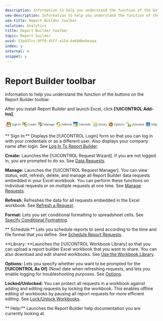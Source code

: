 ```yaml
---
description: Information to help you understand the function of the buttons on the Report Builder toolbar.
seo-description: Information to help you understand the function of the buttons on the Report Builder toolbar.
seo-title: Report Builder toolbar
solution: Analytics
title: Report Builder toolbar
topic: Report builder
uuid: 53a437cc-9ff9-45ff-a154-4e6b0bebeaaa
index: y
internal: n
snippet: y
---
```


# Report Builder toolbar

Information to help you understand the function of the buttons on the Report Builder toolbar.

After you install Report Builder and launch Excel, click **[!UICONTROL Add-Ins]**.

![](assets/report_builder_toolbar.png)

** Sign In:** Displays the [!UICONTROL Login] form so that you can log in with your credentials or as a different user. Also displays your company name after login. See [Log In To Report Builder](../report-builder/setup/t-loggin-in-to-reportbuilder.md#task_08762953310F4FB0B91C0B1AA5044BAC).

**Create:** Launches the [!UICONTROL Request Wizard]. If you are not logged in, you are prompted to do so. See [Data Requests](../report-builder/data-requests/data-requests.md#concept_E14C1E6B63C44D02BF8D80021B4B0F89).

**Manage:** Launches the [!UICONTROL Request Manager]. You can view status, edit, refresh, delete, and manage all Report Builder data requests embedded in your Excel workbook. You can perform these functions on individual requests or on multiple requests at one time. See [Manage Requests](../report-builder/manage-requests/manage-requests.md#concept_51F3DE9300BD4F3BA71E96ADA6B23CA8).

**Refresh:** Refreshes the data for all requests embedded in the Excel workbook. See [Refresh a Request](../report-builder/manage-requests/t-refresh-a-request.md#task_96556DB051A2479A955999D3837EE609).

**Format:** Lets you set conditional formatting to spreadsheet cells. See [Specify Conditional Formatting](../report-builder/manage-requests/specify-conditional-formatting.md#concept_14E74D5B12A940588CD56AAB42831DEA).

** Schedule:** Lets you schedule reports to send according to the time and file format that you define. See [Schedule Report Requests](../report-builder/schedule-report-requests.md#concept_425CEC16D3B149E09EC341CF12F59FA8).

**Library: **Launches the [!UICONTROL Workbook Library] so that you can upload a report builder Excel workbook that you want to share. You can also download and edit shared workbooks. See [Use the Workbook Library](../report-builder/workbook-library/workbook-library.md#concept_4F5B1DF7726A4B17B2308D1F0F8301DA).

**Options:** Lets you specify whether you want to be prompted for the **[!UICONTROL As Of]** (Now) date when refreshing requests, and lets you enable logging for troubleshooting purposes. See [Options](../report-builder/options.md#task_99D94C0888294D87AC57A91B4B9CEDBF).

**Locked/Unlocked:** You can protect all requests in a workbook against adding and editing requests by locking the workbook. This enables offline editing of workbooks by pausing all report requests for more efficient editing. See [Lock/Unlock Workbooks](../report-builder/workbook-library/protect-wb.md#concept_8FAD0CFBAFDF417ABDDEA4CC26F93F83).

** Help:** Launches the Report Builder help documentation you are currently looking at. 
